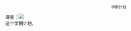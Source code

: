                                                    学期计划
课表：![](\image\课表.jpg)                                                   
 这个学期计划，
